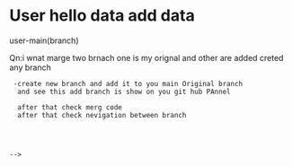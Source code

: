 # User hello data  add data

 <!-- git branch
   
  > write step of using git in terminal 

    when i 
    howe we do

   


Qn:-i when i craete acount and login firts time my main branch
are bydefault automatically created first time

    nOw in terminal after cloning
    i navigate on my repository/folder name --User(which have inide created my manin branch)

  git-tech-->user-main(branch)
    
  Qn:i wnat marge two brnach one is my orignal and other are added creted any branch


     -create new branch and add it to you main Original branch
      and see this add branch is show on you git hub PAnnel

      after that check merg code 
      after that check nevigation between branch
       



    -->


<!-- 

    


 -->